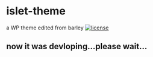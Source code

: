 # islet-theme
a WP theme edited from barley
<a href="https://github.com/HelipengTony/tony">
    <img src="https://img.shields.io/github/license/HelipengTony/tony.svg" alt="license">
  </a>
<h2>now it was devloping...please wait...</h2>
